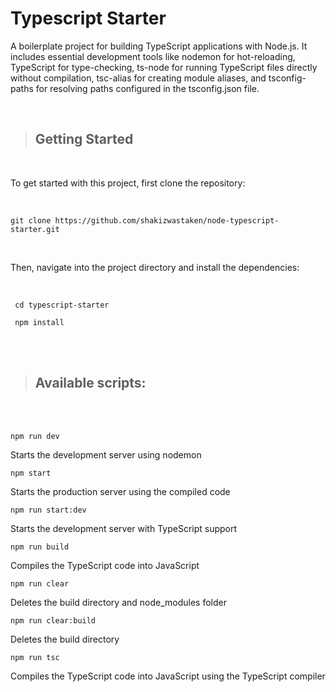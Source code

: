 # Typescript Starter

A boilerplate project for building TypeScript applications with Node.js. It includes essential development tools like nodemon for hot-reloading, TypeScript for type-checking, ts-node for running TypeScript files directly without compilation, tsc-alias for creating module aliases, and tsconfig-paths for resolving paths configured in the tsconfig.json file.

<br/>

> ## Getting Started

<br/>

To get started with this project, first clone the repository:

<br/>

```
git clone https://github.com/shakizwastaken/node-typescript-starter.git
```

<br/>

Then, navigate into the project directory and install the dependencies:

<br/>

```
 cd typescript-starter

 npm install
```

<br/>
<br/>

> ## Available scripts:

<br/>
<br/>

```
npm run dev
```

Starts the development server using nodemon

```
npm start
```

Starts the production server using the compiled code

```
npm run start:dev
```

Starts the development server with TypeScript support

```
npm run build
```

Compiles the TypeScript code into JavaScript

```
npm run clear
```

Deletes the build directory and node_modules folder

```
npm run clear:build
```

Deletes the build directory

```
npm run tsc
```

Compiles the TypeScript code into JavaScript using the TypeScript compiler

